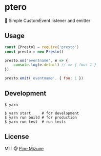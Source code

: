 # ptero

:deciduous_tree: Simple CustomEvent listener and emitter

## Usage

```js
const {Presto} = require('presto')
const presto = new Presto()

presto.on('eventname', e => {
    console.log(e.detail) // => { foo: 1 }
})

presto.emit('eventname', { foo: 1 })
```

## Development

```
$ yarn

$ yarn start     # for development
$ yarn run build # for production
$ yarn run test  # run tests
```

## License
MIT @ [Pine Mizune](https://github.com/pine)
